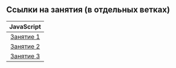 ## Ссылки на занятия (в отдельных ветках)

|                             JavaScript                              |
| :-----------------------------------------------------------------: |
| [Занятие 1](https://github.com/josserden/blended_38/tree/lesson-01) |
| [Занятие 2](https://github.com/josserden/blended_38/tree/lesson-02) |
| [Занятие 3](https://github.com/josserden/blended_38/tree/lesson-03) |
